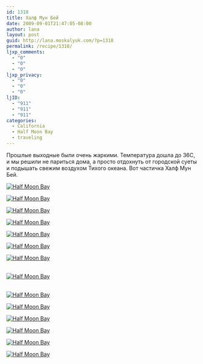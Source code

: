 ```yaml
---
id: 1318
title: Халф Мун Бей
date: 2009-09-01T21:47:05-08:00
author: lana
layout: post
guid: http://lana.moskalyuk.com/?p=1318
permalink: /recipe/1318/
ljxp_comments:
  - "0"
  - "0"
  - "0"
ljxp_privacy:
  - "0"
  - "0"
  - "0"
ljID:
  - "911"
  - "911"
  - "911"
categories:
  - California
  - Half Moon Bay
  - traveling
---
```

Прошлые выходные были очень жаркими. Температура дошла до 36С, и мы решили не париться дома, а просто отдохнуть от городской суеты и подышать свежим воздухом Тихого океана. Вот частичка Халф Мун Бей.

<a class="flickr-image alignnone" title="Half Moon Bay" href="http://www.flickr.com/photos/67405678@N00/3880575088/" target="_blank"><img src="http://farm4.static.flickr.com/3255/3880575088_7e295936a3.jpg" alt="Half Moon Bay" /></a>

<!--more-->

<a class="flickr-image alignnone" title="Half Moon Bay" href="http://www.flickr.com/photos/67405678@N00/3880589372/" target="_blank"><img src="http://farm4.static.flickr.com/3466/3880589372_97d0e6041b.jpg" alt="Half Moon Bay" /></a>

<a class="flickr-image alignnone" title="Half Moon Bay" href="http://www.flickr.com/photos/67405678@N00/3880587998/" target="_blank"><img src="http://farm3.static.flickr.com/2646/3880587998_4ee3eba6ef.jpg" alt="Half Moon Bay" /></a>

<a class="flickr-image alignnone" title="Half Moon Bay" href="http://www.flickr.com/photos/67405678@N00/3879790321/" target="_blank"><img src="http://farm3.static.flickr.com/2502/3879790321_0ccc8c77b1.jpg" alt="Half Moon Bay" /></a>

<a class="flickr-image alignnone" title="Half Moon Bay" href="http://www.flickr.com/photos/67405678@N00/3880586618/" target="_blank"><img src="http://farm3.static.flickr.com/2617/3880586618_d8c49118ab.jpg" alt="Half Moon Bay" /></a>

<a class="flickr-image alignnone" title="Half Moon Bay" href="http://www.flickr.com/photos/67405678@N00/3880586022/" target="_blank"><img src="http://farm3.static.flickr.com/2676/3880586022_dbb3640bd7.jpg" alt="Half Moon Bay" /></a>

<a class="flickr-image alignnone" title="Half Moon Bay" href="http://www.flickr.com/photos/67405678@N00/3880584856/" target="_blank"><img src="http://farm3.static.flickr.com/2594/3880584856_e05423a805.jpg" alt="Half Moon Bay" /></a>

<div style="overflow: hidden;width: 10px;height: 3px">
  <a style="text-indent: 20px" href="http://www.spottedhere.com/dallas/club/plush">Plush Nightclub</a>
</div>

<a class="flickr-image alignnone" title="Half Moon Bay" href="http://www.flickr.com/photos/67405678@N00/3879787433/" target="_blank"><img src="http://farm4.static.flickr.com/3430/3879787433_0630621405.jpg" alt="Half Moon Bay" /></a>

<div style="overflow: hidden;width: 10px;height: 3px">
  <a style="text-indent: 20px" href="http://www.spottedhere.com">Night Clubs</a>
</div>

<a class="flickr-image alignnone" title="Half Moon Bay" href="http://www.flickr.com/photos/67405678@N00/3879786119/" target="_blank"><img src="http://farm4.static.flickr.com/3511/3879786119_e75db0f61c.jpg" alt="Half Moon Bay" /></a>

<a class="flickr-image alignnone" title="Half Moon Bay" href="http://www.flickr.com/photos/67405678@N00/3880580718/" target="_blank"><img src="http://farm4.static.flickr.com/3499/3880580718_3c1bacd5d4.jpg" alt="Half Moon Bay" /></a>

<a class="flickr-image alignnone" title="Half Moon Bay" href="http://www.flickr.com/photos/67405678@N00/3879781289/" target="_blank"><img src="http://farm3.static.flickr.com/2638/3879781289_578a7cfbf6.jpg" alt="Half Moon Bay" /></a>

<a class="flickr-image alignnone" title="Half Moon Bay" href="http://www.flickr.com/photos/67405678@N00/3879780711/" target="_blank"><img src="http://farm3.static.flickr.com/2527/3879780711_42bbff9c65.jpg" alt="Half Moon Bay" /></a>

<a class="flickr-image alignnone" title="Half Moon Bay" href="http://www.flickr.com/photos/67405678@N00/3879779837/" target="_blank"><img src="http://farm3.static.flickr.com/2441/3879779837_ebeccff840.jpg" alt="Half Moon Bay" /></a>

<a class="flickr-image alignnone" title="Half Moon Bay" href="http://www.flickr.com/photos/67405678@N00/3880572746/" target="_blank"><img src="http://farm3.static.flickr.com/2512/3880572746_07d34efdb2.jpg" alt="Half Moon Bay" /></a>
